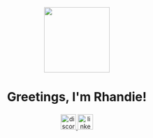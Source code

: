 
<div align="center">
  <img height="150" src="https://tenor.com/view/pochita-spin-gif-27288432.gif"  />
</div>

<h1 align="center">Greetings, I'm Rhandie!</h1>

###

<div align="center">
  <a href="_rhandie" target="_blank">
    <img src="https://img.shields.io/static/v1?message=Discord&logo=discord&label=&color=7289DA&logoColor=white&labelColor=&style=for-the-badge" height="35" alt="discord logo"  />
  </a>
  <a href="https://www.linkedin.com/in/rhandie-sales/" target="_blank">
    <img src="https://img.shields.io/static/v1?message=LinkedIn&logo=linkedin&label=&color=0077B5&logoColor=white&labelColor=&style=for-the-badge" height="35" alt="linkedin logo"  />
  </a>
</div>

